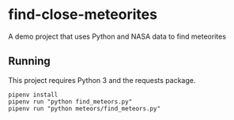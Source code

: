 # find-close-meteorites
A demo project that uses Python and NASA data to find meteorites

## Running

This project requires Python 3 and the requests package.

```
pipenv install
pipenv run "python find_meteors.py"
pipenv run "python meteors/find_meteors.py" 
```
